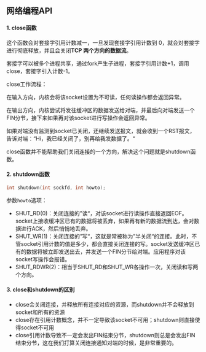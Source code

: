 ## 网络编程API

#### 1. close函数

这个函数会对套接字引用计数减一，一旦发现套接字引用计数到 0，就会对套接字进行彻底释放，并且会关闭**TCP 两个方向的数据流**。

套接字可以被多个进程共享，通过fork产生子进程，套接字引用计数+1，调用close，套接字引入计数-1。

close工作流程：

在输入方向，内核会将该socket设置为不可读，任何读操作都会返回异常。

在输出方向，内核尝试将发往缓冲区的数据发送给对端，并最后向对端发送一个FIN分节，接下来如果再对该socket进行写操作会返回异常。

如果对端没有监测到socket已关闭，还继续发送报文，就会收到一个RST报文，告诉对端：“Hi，我已经关闭了，别再给我发数据了。“

close函数并不能帮助我们关闭连接的一个方向，解决这个问题就是shutdown函数。

#### 2. shutdown函数

```c
int shutdown(int sockfd, int howto);
```

参数`howto`选项：

* SHUT_RD(0)：关闭连接的”读“，对该socket进行读操作直接返回EOF。socket上接收缓冲区已有的数据将被丢弃，如果再有新的数据流到达，会对数据进行ACK，然后悄悄地丢弃。
* SHUT_WR(1)：关闭连接的”写“，这就是常被称为”半关闭“的连接。此时，不管socket引用计数的值是多少，都会直接关闭连接的写。socket发送缓冲区已有的数据将被立即发送出去，并发送一个FIN分节给对端。应用程序对该socket写操作会报错。
* SHUT_RDWR(2)：相当于SHUT_RD和SHUT_WR各操作一次，关闭读和写两个方向。

#### 3. close和shutdown的区别

* close会关闭连接，并释放所有连接对应的资源，而shutdown并不会释放到socket和所有的资源
* close存在引用计数概念，并不一定导致该socket不可用；shutdown则直接使得socket不可用
* close引用计数导致不一定会发出FIN结束分节，shutdown则总是会发出FIN结束分节，这在我们打算关闭连接通知对端的时候，是非常重要的。




